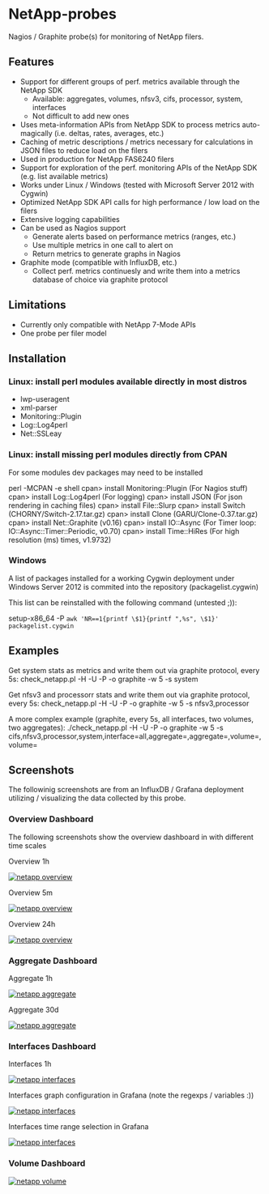 # NetApp-probes

Nagios / Graphite probe(s) for monitoring of NetApp filers.

## Features

- Support for different groups of perf. metrics available through the NetApp SDK
    - Available: aggregates, volumes, nfsv3, cifs, processor, system, interfaces
    - Not difficult to add new ones
- Uses meta-information APIs from NetApp SDK to process metrics auto-magically (i.e. deltas, rates, averages, etc.)
- Caching of metric descriptions / metrics necessary for calculations in JSON files to reduce load on the filers
- Used in production for NetApp FAS6240 filers 
- Support for exploration of the perf. monitoring APIs of the NetApp SDK (e.g. list available metrics)
- Works under Linux / Windows (tested with Microsoft Server 2012 with Cygwin)
- Optimized NetApp SDK API calls for high performance / low load on the filers
- Extensive logging capabilities
- Can be used as Nagios support
    - Generate alerts based on performance metrics (ranges, etc.)
    - Use multiple metrics in one call to alert on
    - Return metrics to generate graphs in Nagios
- Graphite mode (compatible with InfluxDB, etc.)
    - Collect perf. metrics continuesly and write them into a metrics database of choice via graphite protocol

## Limitations

- Currently only compatible with NetApp 7-Mode APIs
- One probe per filer model

## Installation

### Linux: install perl modules available directly in most distros

- lwp-useragent
- xml-parser
- Monitoring::Plugin
- Log::Log4perl
- Net::SSLeay

### Linux: install missing perl modules directly from CPAN

For some modules dev packages may need to be installed

perl -MCPAN -e shell
cpan> install Monitoring::Plugin        (For Nagios stuff)
cpan> install Log::Log4perl             (For logging)
cpan> install JSON                      (For json rendering in caching files)
cpan> install File::Slurp
cpan> install Switch                    (CHORNY/Switch-2.17.tar.gz)
cpan> install Clone                     (GARU/Clone-0.37.tar.gz)
cpan> install Net::Graphite             (v0.16)
cpan> install IO::Async                 (For Timer loop: IO::Async::Timer::Periodic, v0.70)
cpan> install Time::HiRes               (For high resolution (ms) times, v1.9732)

### Windows

A list of packages installed for a working Cygwin deployment under Windows Server 2012 is commited into the repository (packagelist.cygwin)

This list can be reinstalled with the following command (untested ;)):

setup-x86_64 -P `awk 'NR==1{printf \$1}{printf ",%s", \$1}' packagelist.cygwin`

## Examples

Get system stats as metrics and write them out via graphite protocol, every 5s:
check_netapp.pl -H <filer-ip> -U <user> -P <password> -o graphite -w 5 -s system

Get nfsv3 and processorr stats and write them out via graphite protocol, every 5s:
check_netapp.pl -H <filer-ip> -U <user> -P <password> -o graphite -w 5 -s nfsv3,processor

A more complex example (graphite, every 5s, all interfaces, two volumes, two aggregates):
./check_netapp.pl -H <filer-ip> -U <user> -P <pwd> -o graphite -w 5 -s cifs,nfsv3,processor,system,interface=all,aggregate=<aggregate1>,aggregate=<aggregate2>,volume=<volume1>,volume=<volume2>

## Screenshots

The followinig screenshots are from an InfluxDB / Grafana deployment utilizing / visualizing the data collected by this probe.

### Overview Dashboard

The following screenshots show the overview dashboard in with different time scales

Overview 1h

[![netapp overview](https://github.com/pkasprzak/NetApp-probes/raw/master/docs/screenshots/netapp_overview_1h.png)](#netappoverview1h)

Overview 5m

[![netapp overview](https://github.com/pkasprzak/NetApp-probes/raw/master/docs/screenshots/netapp_overview_5m.png)](#netappoverview5m)

Overview 24h

[![netapp overview](https://github.com/pkasprzak/NetApp-probes/raw/master/docs/screenshots/netapp_overview_24h.png)](#netappoverview24h)

### Aggregate Dashboard

Aggregate 1h

[![netapp aggregate](https://github.com/pkasprzak/NetApp-probes/raw/master/docs/screenshots/netapp_aggregate_1h.png)](#netappaggregate1h)

Aggregate 30d

[![netapp aggregate](https://github.com/pkasprzak/NetApp-probes/raw/master/docs/screenshots/netapp_aggregate_30d.png)](#netappaggregate30d)

### Interfaces Dashboard

Interfaces 1h

[![netapp interfaces](https://github.com/pkasprzak/NetApp-probes/raw/master/docs/screenshots/netapp_interfaces.png)](#netappinterfaces1h)

Interfaces graph configuration in Grafana (note the regexps / variables :))

[![netapp interfaces](https://github.com/pkasprzak/NetApp-probes/raw/master/docs/screenshots/netapp_interfaces_configuration.png)](#netappinterfacesconfiguration)

Interfaces time range selection in Grafana

[![netapp interfaces](https://github.com/pkasprzak/NetApp-probes/raw/master/docs/screenshots/netapp_interfaces_time_ranges.png)](#netappinterfacestimeranges)

### Volume Dashboard

[![netapp volume](https://github.com/pkasprzak/NetApp-probes/raw/master/docs/screenshots/netapp_volume.png)](#netappvolume)




